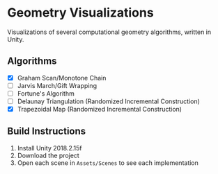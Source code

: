 # Geometry Visualizations

Visualizations of several computational geometry algorithms, written in Unity.

## Algorithms

* [x] Graham Scan/Monotone Chain
* [ ] Jarvis March/Gift Wrapping
* [ ] Fortune's Algorithm
* [ ] Delaunay Triangulation (Randomized Incremental Construction)
* [x] Trapezoidal Map (Randomized Incremental Construction)

## Build Instructions

1. Install Unity 2018.2.15f
2. Download the project
3. Open each scene in `Assets/Scenes` to see each implementation